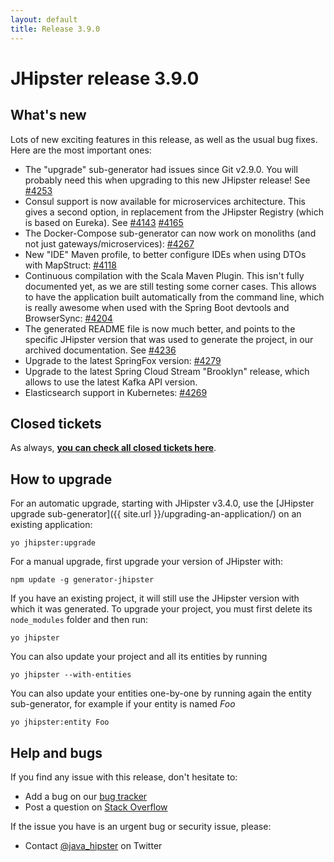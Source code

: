```yaml
---
layout: default
title: Release 3.9.0
---
```


JHipster release 3.9.0
==================

What's new
----------

Lots of new exciting features in this release, as well as the usual bug fixes. Here are the most important ones:

- The "upgrade" sub-generator had issues since Git v2.9.0. You will probably need this when upgrading to this new JHipster release! See [#4253](https://github.com/jhipster/generator-jhipster/pull/4253)
- Consul support is now available for microservices architecture. This gives a second option, in replacement from the JHipster Registry (which is based on Eureka). See [#4143](https://github.com/jhipster/generator-jhipster/issues/4143) [#4165](https://github.com/jhipster/generator-jhipster/pull/4165)
- The Docker-Compose sub-generator can now work on monoliths (and not just gateways/microservices): [#4267](https://github.com/jhipster/generator-jhipster/pull/4267)
- New "IDE" Maven profile, to better configure IDEs when using DTOs with MapStruct: [#4118](https://github.com/jhipster/generator-jhipster/pull/4118)
- Continuous compilation with the Scala Maven Plugin. This isn't fully documented yet, as we are still testing some corner cases. This allows to have the application built automatically from the command line, which is really awesome when used with the Spring Boot devtools and BrowserSync: [#4204](https://github.com/jhipster/generator-jhipster/pull/4204)
- The generated README file is now much better, and points to the specific JHipster version that was used to generate the project, in our archived documentation. See [#4236](https://github.com/jhipster/generator-jhipster/pull/4236)
- Upgrade to the latest SpringFox version: [#4279](https://github.com/jhipster/generator-jhipster/pull/4279)
- Upgrade to the latest Spring Cloud Stream "Brooklyn" release, which allows to use the latest Kafka API version.
- Elasticsearch support in Kubernetes: [#4269](https://github.com/jhipster/generator-jhipster/pull/4269)

Closed tickets
------------
As always, __[you can check all closed tickets here](https://github.com/jhipster/generator-jhipster/issues?q=milestone%3A3.9.0+is%3Aclosed)__.

How to upgrade
------------

For an automatic upgrade, starting with JHipster v3.4.0, use the [JHipster upgrade sub-generator]({{ site.url }}/upgrading-an-application/) on an existing application:

```
yo jhipster:upgrade
```

For a manual upgrade, first upgrade your version of JHipster with:

```
npm update -g generator-jhipster
```

If you have an existing project, it will still use the JHipster version with which it was generated.
To upgrade your project, you must first delete its `node_modules` folder and then run:

```
yo jhipster
```

You can also update your project and all its entities by running

```
yo jhipster --with-entities
```

You can also update your entities one-by-one by running again the entity sub-generator, for example if your entity is named _Foo_

```
yo jhipster:entity Foo
```

Help and bugs
--------------

If you find any issue with this release, don't hesitate to:

- Add a bug on our [bug tracker](https://github.com/jhipster/generator-jhipster/issues?state=open)
- Post a question on [Stack Overflow](http://stackoverflow.com/tags/jhipster/info)

If the issue you have is an urgent bug or security issue, please:

- Contact [@java_hipster](https://twitter.com/java_hipster) on Twitter

